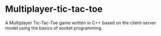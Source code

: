 Multiplayer-tic-tac-toe
=======================

A Multiplayer Tic-Tac-Toe game written in C++ based on the client-server model using the basics of socket programming.